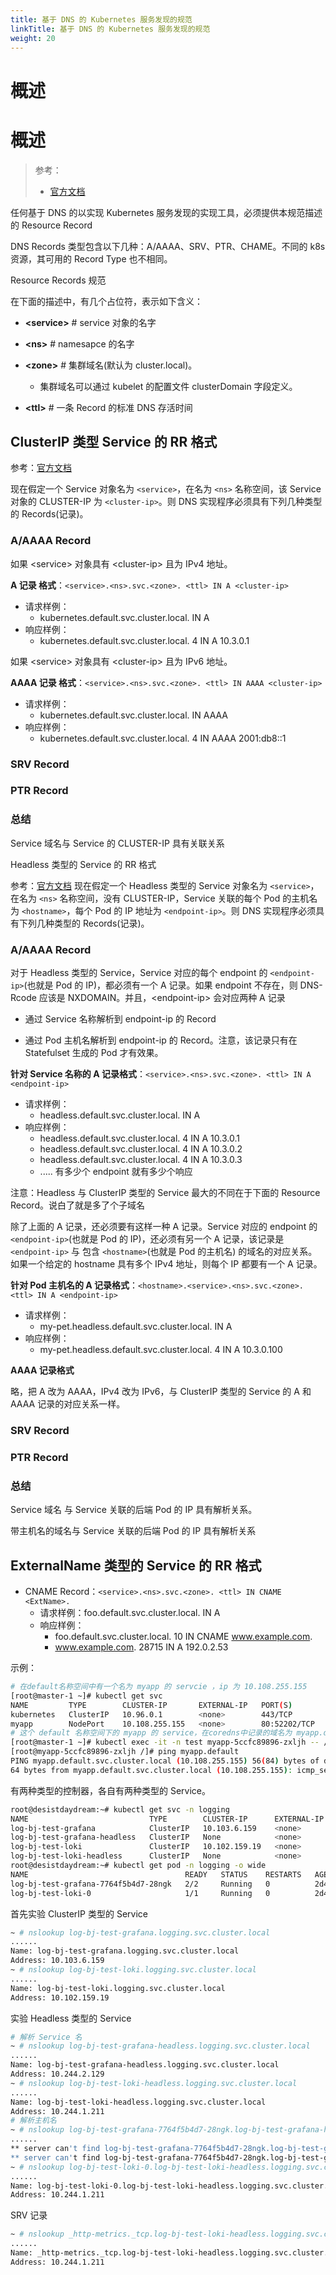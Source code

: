 ```yaml
---
title: 基于 DNS 的 Kubernetes 服务发现的规范
linkTitle: 基于 DNS 的 Kubernetes 服务发现的规范
weight: 20
---
```


# 概述

# 概述

> 参考：
>
> - [官方文档](https://github.com/kubernetes/dns/blob/master/docs/specification.md)

任何基于 DNS 的以实现 Kubernetes 服务发现的实现工具，必须提供本规范描述的 Resource Record

DNS Records 类型包含以下几种：A/AAAA、SRV、PTR、CHAME。不同的 k8s 资源，其可用的 Record Type 也不相同。

Resource Records 规范

在下面的描述中，有几个占位符，表示如下含义：

- **\<service>** # service 对象的名字

- **\<ns>** # namesapce 的名字

- **\<zone>** # 集群域名(默认为 cluster.local)。

  - 集群域名可以通过 kubelet 的配置文件 clusterDomain 字段定义。

- **\<ttl>** # 一条 Record 的标准 DNS 存活时间

## ClusterIP 类型 Service 的 RR 格式

参考：[官方文档](https://github.com/kubernetes/dns/blob/master/docs/specification.md#23---records-for-a-service-with-clusterip)

现在假定一个 Service 对象名为 `<service>`，在名为 `<ns>` 名称空间，该 Service 对象的 CLUSTER-IP 为 `<cluster-ip>`。则 DNS 实现程序必须具有下列几种类型的 Records(记录)。

### A/AAAA Record

如果 \<service> 对象具有 \<cluster-ip> 且为 IPv4 地址。

**A 记录 格式**：`<service>.<ns>.svc.<zone>. <ttl> IN A <cluster-ip>`

- 请求样例：
  - kubernetes.default.svc.cluster.local. IN A
- 响应样例：
  - kubernetes.default.svc.cluster.local. 4 IN A 10.3.0.1

如果 \<service> 对象具有 \<cluster-ip> 且为 IPv6 地址。

**AAAA 记录 格式**：`<service>.<ns>.svc.<zone>. <ttl> IN AAAA <cluster-ip>`

- 请求样例：
  - kubernetes.default.svc.cluster.local. IN AAAA
- 响应样例：
  - kubernetes.default.svc.cluster.local. 4 IN AAAA 2001:db8::1

### SRV Record

### PTR Record

### 总结

Service 域名与 Service 的 CLUSTER-IP 具有关联关系

Headless 类型的 Service 的 RR 格式

参考：[官方文档](https://github.com/kubernetes/dns/blob/master/docs/specification.md#24---records-for-a-headless-service)
现在假定一个 Headless 类型的 Service 对象名为 `<service>`，在名为 `<ns>` 名称空间，没有 CLUSTER-IP，Service 关联的每个 Pod 的主机名为 `<hostname>`，每个 Pod 的 IP 地址为 `<endpoint-ip>`。则 DNS 实现程序必须具有下列几种类型的 Records(记录)。

### A/AAAA Record

对于 Headless 类型的 Service，Service 对应的每个 endpoint 的 `<endpoint-ip>`(也就是 Pod 的 IP)，都必须有一个 A 记录。如果 endpoint 不存在，则 DNS-Rcode 应该是 NXDOMAIN。并且，\<endpoint-ip> 会对应两种 A 记录

- 通过 Service 名称解析到 endpoint-ip 的 Record

- 通过 Pod 主机名解析到 endpoint-ip 的 Record。注意，该记录只有在 Statefulset 生成的 Pod 才有效果。

**针对 Service 名称的 A 记录格式**：`<service>.<ns>.svc.<zone>. <ttl> IN A <endpoint-ip>`

- 请求样例：
  - headless.default.svc.cluster.local. IN A
- 响应样例：
  - headless.default.svc.cluster.local. 4 IN A 10.3.0.1
  - headless.default.svc.cluster.local. 4 IN A 10.3.0.2
  - headless.default.svc.cluster.local. 4 IN A 10.3.0.3
  - ..... 有多少个 endpoint 就有多少个响应

注意：Headless 与 ClusterIP 类型的 Service 最大的不同在于下面的 Resource Record。说白了就是多了个子域名

除了上面的 A 记录，还必须要有这样一种 A 记录。Service 对应的 endpoint 的 `<endpoint-ip>`(也就是 Pod 的 IP)，还必须有另一个 A 记录，该记录是 `<endpoint-ip>` 与 包含 `<hostname>`(也就是 Pod 的主机名) 的域名的对应关系。如果一个给定的 hostname 具有多个 IPv4 地址，则每个 IP 都要有一个 A 记录。

**针对 Pod 主机名的 A 记录格式**：`<hostname>.<service>.<ns>.svc.<zone>. <ttl> IN A <endpoint-ip>`

- 请求样例：
  - my-pet.headless.default.svc.cluster.local. IN A
- 响应样例：
  - my-pet.headless.default.svc.cluster.local. 4 IN A 10.3.0.100

**AAAA 记录格式**

略，把 A 改为 AAAA，IPv4 改为 IPv6，与 ClusterIP 类型的 Service 的 A 和 AAAA 记录的对应关系一样。

### SRV Record

### PTR Record

### 总结

Service 域名 与 Service 关联的后端 Pod 的 IP 具有解析关系。

带主机名的域名与 Service 关联的后端 Pod 的 IP 具有解析关系

## ExternalName 类型的 Service 的 RR 格式

- CNAME Record：`<service>.<ns>.svc.<zone>. <ttl> IN CNAME <ExtName>.`
  - 请求样例：foo.default.svc.cluster.local. IN A
  - 响应样例：
    - foo.default.svc.cluster.local. 10 IN CNAME www.example.com.
    - www.example.com. 28715 IN A 192.0.2.53

示例：

```bash
# 在default名称空间中有一个名为 myapp 的 servcie ，ip 为 10.108.255.155
[root@master-1 ~]# kubectl get svc
NAME         TYPE        CLUSTER-IP       EXTERNAL-IP   PORT(S)        AGE
kubernetes   ClusterIP   10.96.0.1        <none>        443/TCP        239d
myapp        NodePort    10.108.255.155   <none>        80:52202/TCP   6d10h
# 这个 default 名称空间下的 myapp 的 service，在coredns中记录的域名为 myapp.default.svc.cluster.local ，对应的ip为 10.108.255.155
[root@master-1 ~]# kubectl exec -it -n test myapp-5ccfc89896-zxljh -- /bin/bash
[root@myapp-5ccfc89896-zxljh /]# ping myapp.default
PING myapp.default.svc.cluster.local (10.108.255.155) 56(84) bytes of data.
64 bytes from myapp.default.svc.cluster.local (10.108.255.155): icmp_seq=1 ttl=64 time=0.030 ms
```

有两种类型的控制器，各自有两种类型的 Service。

```bash
root@desistdaydream:~# kubectl get svc -n logging
NAME                           TYPE        CLUSTER-IP      EXTERNAL-IP   PORT(S)    AGE
log-bj-test-grafana            ClusterIP   10.103.6.159    <none>        80/TCP     2d4h
log-bj-test-grafana-headless   ClusterIP   None            <none>        80/TCP     4h37m
log-bj-test-loki               ClusterIP   10.102.159.19   <none>        3100/TCP   2d4h
log-bj-test-loki-headless      ClusterIP   None            <none>        3100/TCP   2d4h
root@desistdaydream:~# kubectl get pod -n logging -o wide
NAME                                   READY   STATUS    RESTARTS   AGE    IP             NODE               NOMINATED NODE   READINESS GATES
log-bj-test-grafana-7764f5b4d7-28ngk   2/2     Running   0          2d4h   10.244.2.129   master-3.bj-test   <none>           <none>
log-bj-test-loki-0                     1/1     Running   0          2d4h   10.244.1.211   master-2.bj-test   <none>           <none>
```

首先实验 ClusterIP 类型的 Service

```bash
~ # nslookup log-bj-test-grafana.logging.svc.cluster.local
......
Name: log-bj-test-grafana.logging.svc.cluster.local
Address: 10.103.6.159
~ # nslookup log-bj-test-loki.logging.svc.cluster.local
......
Name: log-bj-test-loki.logging.svc.cluster.local
Address: 10.102.159.19
```

实验 Headless 类型的 Service

```bash
# 解析 Service 名
~ # nslookup log-bj-test-grafana-headless.logging.svc.cluster.local
......
Name: log-bj-test-grafana-headless.logging.svc.cluster.local
Address: 10.244.2.129
~ # nslookup log-bj-test-loki-headless.logging.svc.cluster.local
......
Name: log-bj-test-loki-headless.logging.svc.cluster.local
Address: 10.244.1.211
# 解析主机名
~ # nslookup log-bj-test-grafana-7764f5b4d7-28ngk.log-bj-test-grafana-headless.logging.svc.cluster.local
......
** server can't find log-bj-test-grafana-7764f5b4d7-28ngk.log-bj-test-grafana-headless.logging.svc.cluster.local: NXDOMAIN
** server can't find log-bj-test-grafana-7764f5b4d7-28ngk.log-bj-test-grafana-headless.logging.svc.cluster.local: NXDOMAIN
~ # nslookup log-bj-test-loki-0.log-bj-test-loki-headless.logging.svc.cluster.local
......
Name: log-bj-test-loki-0.log-bj-test-loki-headless.logging.svc.cluster.local
Address: 10.244.1.211
```

SRV 记录

```bash
~ # nslookup _http-metrics._tcp.log-bj-test-loki-headless.logging.svc.cluster.local
......
Name: _http-metrics._tcp.log-bj-test-loki-headless.logging.svc.cluster.local
Address: 10.244.1.211
```
